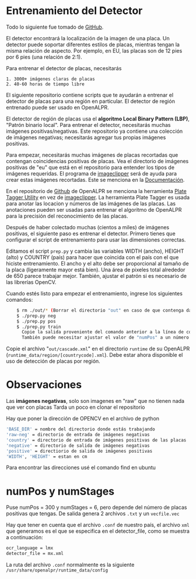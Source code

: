 # Entrenamiento del Detector 
Todo lo siguiente fue tomado de [GitHub].

 El detector encontrará la localización de la imagen de una placa. Un detector puede soportar diferentes estilos de placas, mientras tengan la misma relación de aspecto.
  Por ejemplo, en EU, las placas son de 12 pies por 6 pies (una relación de 2:1).

  Para entrenar el detector de placas, necesitarás
     
    1. 3000+ imágenes claras de placas
    2. 40-60 horas de tiempo libre
  
  El siguiente repositorio contiene scripts que te ayudarán a entrenar el detector de placas para una región en particular.
  El detector de región entrenado puede ser usado en OpenALPR.

  El detector de región de placas usa el **algoritmo Local Binary Pattern (LBP)**, "Patrón binario local". Para entrenar el detector, necesitarás muchas imágenes positivas/negativas. 
  Este repositorio ya contiene una colección de imágenes negativas; necesitarás agregar tus propias imágenes positivas.

  Para empezar, necesitarás muchas imágenes de placas recortadas que contengan coincidencias positivas de placas. 
  Vea el directorio de imágenes positivas de "eu" que está en el repositorio para entender los tipos de imágenes requeridas. El programa de [imageclipper] será de ayuda para crear estas imágenes recortadas. Este se menciona en la [Documentación].
  
  En el repositorio de [Github] de OpenALPR  se menciona la herramienta  [Plate Tagger Utility] en vez de [imageclipper].
         La herramienta Plate Tagger es usada para anotar las locacion y números de las imágenes de las placas. Las anotaciones pueden ser usadas para entrenar el algoritmo de OpenALPR para la precisión del reconocimiento de las placas.
  
  
  Después de haber colectado muchas (cientos a miles) de imágenes positivas, el siguiente paso es entrenar el detector. 
  Primero tienes que configurar el script de entrenamiento para usar las dimensiones correctas. 
  
  Editamos el script ```prep.py``` y cambia las variables WIDTH (ancho), HEIGHT (alto) y COUNTRY (país) para hacer que coincida con el país con el que hiciste entrenamiento. 
  El ancho y el alto debe ser proporcional al tamaño de la placa (ligeramente mayor está bien). Una área de pixeles total alrededor de 650 parece trabajar mejor.
  También, ajustar el patrón si es necesario de las librerías OpenCV.

  Cuando estés listo para empezar el entrenamiento, ingrese los siguientes comandos:
``` sh
    $ rm ./out/* (Borrar el directorio "out" en caso de que contenga datos de ejecuciones anteriores
    $ ./prep.py neg
    $ ./prep.py pos
    $ ./prep.py train
      Copie la salida proveniente del comando anterior a la línea de comando. Ajuste "numStages" a un valor más pequeño (usualmente 12 etapas trabaja bien, pero dependerá de su entrada de imágenes). 
      También puede necesitar ajustar el valor de "numPos" a un número pequeño para completar el entrenamiento.
```
 Copie el archivo "`out/cascade.xml`" en el directorio `runtime` de su OpenALPR
   (`runtime_data/region/[countrycode].xml`). Debe estar ahora disponible el uso de detección de placas por región.

# Observaciones
Las **imágenes negativas**, solo son imagenes en "raw" que no tienen nada que ver con placas
Tarda un poco en clonar el repositorio

Hay que poner la dirección de OPENCV en el archivo de python
```sh
'BASE_DIR' = nombre del directorio donde estás trabajando
'raw-neg' = directorio de entrada de imágenes negativas
'country' = directorio de entrada de imágenes positivas de las placas
'negative' = directorio de salida de imágenes negativas
'positive' = directiorio de salida de imágenes positivas
'WIDTH', 'HEIGHT' = estan en cm
```
Para encontrar las direcciones usé el comando find en ubuntu

# numPos y numStages
Puse numPos = 300 y numStages = 6, pero depende del número de placas positivas que tengas.
De salida genera 2 archivos `.txt` y un `vecfile.vec`

Hay que tener en cuenta que el archivo `.conf` de nuestro país, el archivo `xml` que generamos es el que se especifica en el detector_file, como se muestra a continuación:   
```sh
ocr_language = lmx
detector_file = mx.xml
```
La ruta del archivo `.conf` normalmente es la siguiente `/usr/share/openalpr/runtime_data/config`


[GitHub]: <https://github.com/openalpr/train-detector>
[Documentación]: <http://doc.openalpr.com/opensource.html#training-the-detector>
[Plate Tagger Utility]: <https://github.com/openalpr/plate_tagger>
[imageclipper]: <https://github.com/openalpr/imageclipper>
